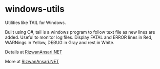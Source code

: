 # windows-utils
Utilities like TAIL for Windows.

Built using C#, tail is a windows program to follow text file as new lines are added. Useful to monitor log files. Display FATAL and ERROR lines in Red, WARNings in Yellow, DEBUG in Gray and rest in White.

Details at [RizwanAnsari.NET](http://rizwanansari.net/tail-command-for…dows-with-colors/)

More at
[RizwanAnsari.NET](http://rizwanansari.net/)